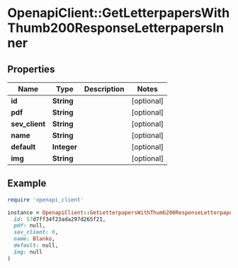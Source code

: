 # OpenapiClient::GetLetterpapersWithThumb200ResponseLetterpapersInner

## Properties

| Name | Type | Description | Notes |
| ---- | ---- | ----------- | ----- |
| **id** | **String** |  | [optional] |
| **pdf** | **String** |  | [optional] |
| **sev_client** | **String** |  | [optional] |
| **name** | **String** |  | [optional] |
| **default** | **Integer** |  | [optional] |
| **img** | **String** |  | [optional] |

## Example

```ruby
require 'openapi_client'

instance = OpenapiClient::GetLetterpapersWithThumb200ResponseLetterpapersInner.new(
  id: 57d7ff34f23ada297d265f21,
  pdf: null,
  sev_client: 0,
  name: Blanko,
  default: null,
  img: null
)
```

